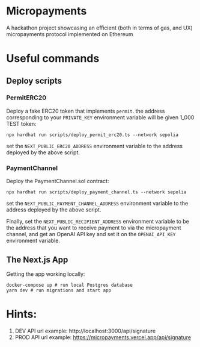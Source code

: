 # Micropayments

A hackathon project showcasing an efficient (both in terms of gas, and UX) micropayments protocol implemented on Ethereum

# Useful commands

## Deploy scripts

### PermitERC20

Deploy a fake ERC20 token that implements `permit`. the address corresponding to your
`PRIVATE_KEY` environment variable will be given 1_000 TEST token:

`npx hardhat run scripts/deploy_permit_erc20.ts --network sepolia`

set the `NEXT_PUBLIC_ERC20_ADDRESS` environment variable to the address deployed by the above script.

### PaymentChannel

Deploy the PaymentChannel.sol contract:

`npx hardhat run scripts/deploy_payment_channel.ts --network sepolia`

set the `NEXT_PUBLIC_PAYMENT_CHANNEL_ADDRESS` environment variable to the address deployed by the above script.

Finally, set the `NEXT_PUBLIC_RECIPIENT_ADDRESS` environment variable to be the address that you want to receive payment
to via the micropayment channel, and get an OpenAI API key and set it on the `OPENAI_API_KEY` environment variable.

## The Next.js App

Getting the app working locally:

```
docker-compose up # run local Postgres database
yarn dev # run migrations and start app
```

# Hints:

1. DEV API url example: http://localhost:3000/api/signature
2. PROD API url example: https://micropayments.vercel.app/api/signature
